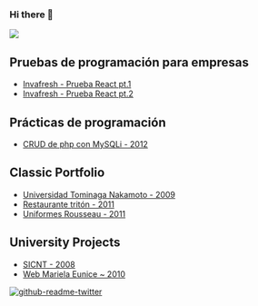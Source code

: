### Hi there 👋

![](https://github-profile-summary-cards.vercel.app/api/cards/profile-details?username=porfidev&theme=solarized_dark)

## Pruebas de programación para empresas

* [Invafresh - Prueba React pt.1](https://gist.github.com/porfidev/22081b0a6ba3c6a51c2060368471c048)
* [Invafresh - Prueba React pt.2](https://gist.github.com/porfidev/a4bc57d20698f769292f6e14c47a1058)

## Prácticas de programación

* [CRUD de php con MySQLi - 2012](https://github.com/porfidev/demo-php-persons)

## Classic Portfolio

* [Universidad Tominaga Nakamoto - 2009](https://porfidev.github.io/tominaga-nakamoto/)
* [Restaurante tritón - 2011](https://porfidev.github.io/restaurante-triton/)
* [Uniformes Rousseau - 2011](https://porfidev.github.io/uniformes-rousseau/)

## University Projects
* [SICNT - 2008](https://porfidev.github.io/sicnt/)
* [Web Mariela Eunice ~ 2010](https://porfidev.github.io/web-mariela-eunice/)

<!--START_SECTION:waka-->
<!--END_SECTION:waka-->

[![github-readme-twitter](https://github-readme-twitter.gazf.vercel.app/api?id=porfidev)](https://github.com/gazf/github-readme-twitter)

<!--
**porfidev/porfidev** is a ✨ _special_ ✨ repository because its `README.md` (this file) appears on your GitHub profile.

Here are some ideas to get you started:

- 🔭 I’m currently working on ...
- 🌱 I’m currently learning ...
- 👯 I’m looking to collaborate on ...
- 🤔 I’m looking for help with ...
- 💬 Ask me about ...
- 📫 How to reach me: ...
- 😄 Pronouns: ...
- ⚡ Fun fact: ...
-->
